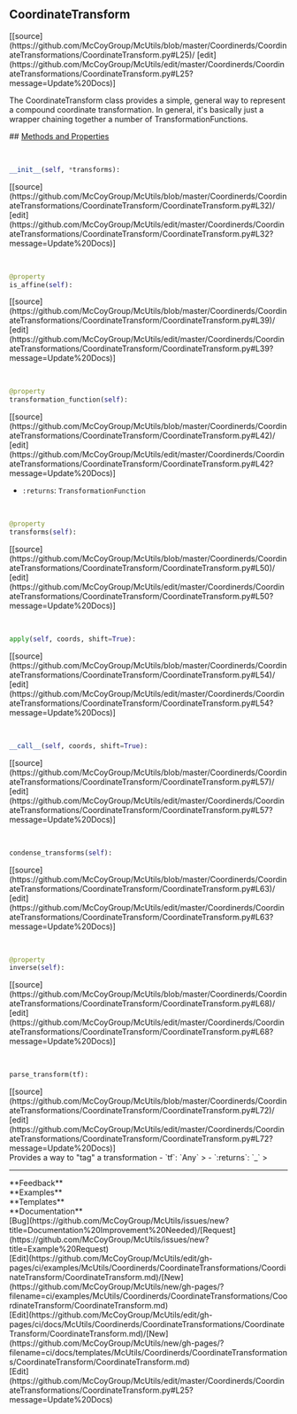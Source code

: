## <a id="McUtils.Coordinerds.CoordinateTransformations.CoordinateTransform.CoordinateTransform">CoordinateTransform</a> 

<div class="docs-source-link" markdown="1">
[[source](https://github.com/McCoyGroup/McUtils/blob/master/Coordinerds/CoordinateTransformations/CoordinateTransform.py#L25)/
[edit](https://github.com/McCoyGroup/McUtils/edit/master/Coordinerds/CoordinateTransformations/CoordinateTransform.py#L25?message=Update%20Docs)]
</div>

The CoordinateTransform class provides a simple, general way to represent a
compound coordinate transformation.
In general, it's basically just a wrapper chaining together a number of TransformationFunctions.







<div class="collapsible-section">
 <div class="collapsible-section collapsible-section-header" markdown="1">
## <a class="collapse-link" data-toggle="collapse" href="#methods" markdown="1"> Methods and Properties</a> <a class="float-right" data-toggle="collapse" href="#methods"><i class="fa fa-chevron-down"></i></a>
 </div>
 <div class="collapsible-section collapsible-section-body collapse show" id="methods" markdown="1">
 
<a id="McUtils.Coordinerds.CoordinateTransformations.CoordinateTransform.CoordinateTransform.__init__" class="docs-object-method">&nbsp;</a> 
```python
__init__(self, *transforms): 
```
<div class="docs-source-link" markdown="1">
[[source](https://github.com/McCoyGroup/McUtils/blob/master/Coordinerds/CoordinateTransformations/CoordinateTransform/CoordinateTransform.py#L32)/
[edit](https://github.com/McCoyGroup/McUtils/edit/master/Coordinerds/CoordinateTransformations/CoordinateTransform/CoordinateTransform.py#L32?message=Update%20Docs)]
</div>


<a id="McUtils.Coordinerds.CoordinateTransformations.CoordinateTransform.CoordinateTransform.is_affine" class="docs-object-method">&nbsp;</a> 
```python
@property
is_affine(self): 
```
<div class="docs-source-link" markdown="1">
[[source](https://github.com/McCoyGroup/McUtils/blob/master/Coordinerds/CoordinateTransformations/CoordinateTransform/CoordinateTransform.py#L39)/
[edit](https://github.com/McCoyGroup/McUtils/edit/master/Coordinerds/CoordinateTransformations/CoordinateTransform/CoordinateTransform.py#L39?message=Update%20Docs)]
</div>


<a id="McUtils.Coordinerds.CoordinateTransformations.CoordinateTransform.CoordinateTransform.transformation_function" class="docs-object-method">&nbsp;</a> 
```python
@property
transformation_function(self): 
```
<div class="docs-source-link" markdown="1">
[[source](https://github.com/McCoyGroup/McUtils/blob/master/Coordinerds/CoordinateTransformations/CoordinateTransform/CoordinateTransform.py#L42)/
[edit](https://github.com/McCoyGroup/McUtils/edit/master/Coordinerds/CoordinateTransformations/CoordinateTransform/CoordinateTransform.py#L42?message=Update%20Docs)]
</div>

  - `:returns`: `TransformationFunction`
    >


<a id="McUtils.Coordinerds.CoordinateTransformations.CoordinateTransform.CoordinateTransform.transforms" class="docs-object-method">&nbsp;</a> 
```python
@property
transforms(self): 
```
<div class="docs-source-link" markdown="1">
[[source](https://github.com/McCoyGroup/McUtils/blob/master/Coordinerds/CoordinateTransformations/CoordinateTransform/CoordinateTransform.py#L50)/
[edit](https://github.com/McCoyGroup/McUtils/edit/master/Coordinerds/CoordinateTransformations/CoordinateTransform/CoordinateTransform.py#L50?message=Update%20Docs)]
</div>


<a id="McUtils.Coordinerds.CoordinateTransformations.CoordinateTransform.CoordinateTransform.apply" class="docs-object-method">&nbsp;</a> 
```python
apply(self, coords, shift=True): 
```
<div class="docs-source-link" markdown="1">
[[source](https://github.com/McCoyGroup/McUtils/blob/master/Coordinerds/CoordinateTransformations/CoordinateTransform/CoordinateTransform.py#L54)/
[edit](https://github.com/McCoyGroup/McUtils/edit/master/Coordinerds/CoordinateTransformations/CoordinateTransform/CoordinateTransform.py#L54?message=Update%20Docs)]
</div>


<a id="McUtils.Coordinerds.CoordinateTransformations.CoordinateTransform.CoordinateTransform.__call__" class="docs-object-method">&nbsp;</a> 
```python
__call__(self, coords, shift=True): 
```
<div class="docs-source-link" markdown="1">
[[source](https://github.com/McCoyGroup/McUtils/blob/master/Coordinerds/CoordinateTransformations/CoordinateTransform/CoordinateTransform.py#L57)/
[edit](https://github.com/McCoyGroup/McUtils/edit/master/Coordinerds/CoordinateTransformations/CoordinateTransform/CoordinateTransform.py#L57?message=Update%20Docs)]
</div>


<a id="McUtils.Coordinerds.CoordinateTransformations.CoordinateTransform.CoordinateTransform.condense_transforms" class="docs-object-method">&nbsp;</a> 
```python
condense_transforms(self): 
```
<div class="docs-source-link" markdown="1">
[[source](https://github.com/McCoyGroup/McUtils/blob/master/Coordinerds/CoordinateTransformations/CoordinateTransform/CoordinateTransform.py#L63)/
[edit](https://github.com/McCoyGroup/McUtils/edit/master/Coordinerds/CoordinateTransformations/CoordinateTransform/CoordinateTransform.py#L63?message=Update%20Docs)]
</div>


<a id="McUtils.Coordinerds.CoordinateTransformations.CoordinateTransform.CoordinateTransform.inverse" class="docs-object-method">&nbsp;</a> 
```python
@property
inverse(self): 
```
<div class="docs-source-link" markdown="1">
[[source](https://github.com/McCoyGroup/McUtils/blob/master/Coordinerds/CoordinateTransformations/CoordinateTransform/CoordinateTransform.py#L68)/
[edit](https://github.com/McCoyGroup/McUtils/edit/master/Coordinerds/CoordinateTransformations/CoordinateTransform/CoordinateTransform.py#L68?message=Update%20Docs)]
</div>


<a id="McUtils.Coordinerds.CoordinateTransformations.CoordinateTransform.CoordinateTransform.parse_transform" class="docs-object-method">&nbsp;</a> 
```python
parse_transform(tf): 
```
<div class="docs-source-link" markdown="1">
[[source](https://github.com/McCoyGroup/McUtils/blob/master/Coordinerds/CoordinateTransformations/CoordinateTransform/CoordinateTransform.py#L72)/
[edit](https://github.com/McCoyGroup/McUtils/edit/master/Coordinerds/CoordinateTransformations/CoordinateTransform/CoordinateTransform.py#L72?message=Update%20Docs)]
</div>
Provides a way to "tag" a transformation
  - `tf`: `Any`
    > 
  - `:returns`: `_`
    >
 </div>
</div>












---


<div markdown="1" class="text-secondary">
<div class="container">
  <div class="row">
   <div class="col" markdown="1">
**Feedback**   
</div>
   <div class="col" markdown="1">
**Examples**   
</div>
   <div class="col" markdown="1">
**Templates**   
</div>
   <div class="col" markdown="1">
**Documentation**   
</div>
   <div class="col" markdown="1">
   
</div>
   <div class="col" markdown="1">
   
</div>
   <div class="col" markdown="1">
   
</div>
</div>
  <div class="row">
   <div class="col" markdown="1">
[Bug](https://github.com/McCoyGroup/McUtils/issues/new?title=Documentation%20Improvement%20Needed)/[Request](https://github.com/McCoyGroup/McUtils/issues/new?title=Example%20Request)   
</div>
   <div class="col" markdown="1">
[Edit](https://github.com/McCoyGroup/McUtils/edit/gh-pages/ci/examples/McUtils/Coordinerds/CoordinateTransformations/CoordinateTransform/CoordinateTransform.md)/[New](https://github.com/McCoyGroup/McUtils/new/gh-pages/?filename=ci/examples/McUtils/Coordinerds/CoordinateTransformations/CoordinateTransform/CoordinateTransform.md)   
</div>
   <div class="col" markdown="1">
[Edit](https://github.com/McCoyGroup/McUtils/edit/gh-pages/ci/docs/McUtils/Coordinerds/CoordinateTransformations/CoordinateTransform/CoordinateTransform.md)/[New](https://github.com/McCoyGroup/McUtils/new/gh-pages/?filename=ci/docs/templates/McUtils/Coordinerds/CoordinateTransformations/CoordinateTransform/CoordinateTransform.md)   
</div>
   <div class="col" markdown="1">
[Edit](https://github.com/McCoyGroup/McUtils/edit/master/Coordinerds/CoordinateTransformations/CoordinateTransform.py#L25?message=Update%20Docs)   
</div>
   <div class="col" markdown="1">
   
</div>
   <div class="col" markdown="1">
   
</div>
   <div class="col" markdown="1">
   
</div>
</div>
</div>
</div>